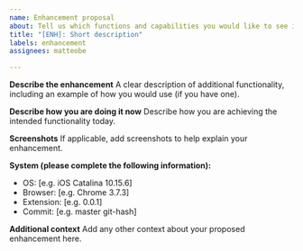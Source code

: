 ```yaml
---
name: Enhancement proposal
about: Tell us which functions and capabilities you would like to see in the extension
title: "[ENH]: Short description"
labels: enhancement
assignees: matteobe

---
```


**Describe the enhancement**
A clear description of additional functionality, including an example of how
you would use (if you have one).

**Describe how you are doing it now**
Describe how you are achieving the intended functionality today.

**Screenshots**
If applicable, add screenshots to help explain your enhancement.

**System (please complete the following information):**
- OS: [e.g. iOS Catalina 10.15.6]
- Browser: [e.g. Chrome 3.7.3]
- Extension: [e.g. <extension> 0.0.1]
- Commit: [e.g. master git-hash]

**Additional context**
Add any other context about your proposed enhancement here.